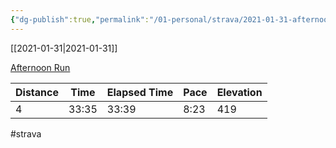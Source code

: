 ```yaml
---
{"dg-publish":true,"permalink":"/01-personal/strava/2021-01-31-afternoon-run/"}
---
```



[[2021-01-31\|2021-01-31]]

[Afternoon Run](https://www.strava.com/activities/4714457797)

| Distance | Time  | Elapsed Time | Pace | Elevation |
| -------- | ----- | ------------ | ---- | --------- |
| 4        | 33:35 | 33:39        | 8:23 | 419       |




#strava
